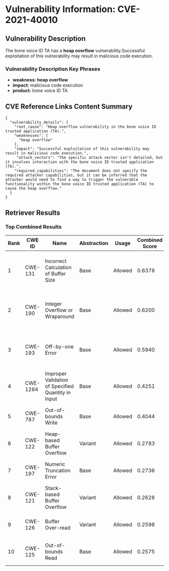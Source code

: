 # Vulnerability Information: CVE-2021-40010

## Vulnerability Description
The bone voice ID TA has a **heap overflow** vulnerability.Successful exploitation of this vulnerability may result in malicious code execution.

### Vulnerability Description Key Phrases
- **weakness:** **heap overflow**
- **impact:** malicious code execution
- **product:** bone voice ID TA

## CVE Reference Links Content Summary
```
{
  "vulnerability_details": {
    "root_cause": "Heap overflow vulnerability in the bone voice ID trusted application (TA).",
    "weaknesses": [
      "Heap overflow"
    ],
    "impact": "Successful exploitation of this vulnerability may result in malicious code execution.",
     "attack_vectors": "The specific attack vector isn't detailed, but it involves interaction with the bone voice ID trusted application (TA).",
    "required_capabilities": "The document does not specify the required attacker capabilities, but it can be inferred that the attacker would need to find a way to trigger the vulnerable functionality within the bone voice ID trusted application (TA) to cause the heap overflow."
  }
}
```

## Retriever Results

### Top Combined Results

| Rank | CWE ID | Name | Abstraction | Usage | Combined Score | Retrievers | Individual Scores |
|------|--------|------|-------------|-------|---------------|------------|-------------------|
| 1 | CWE-131 | Incorrect Calculation of Buffer Size | Base | Allowed | 0.6378 | dense, sparse, graph | dense: 0.459, sparse: 0.156, graph: 0.892 |
| 2 | CWE-190 | Integer Overflow or Wraparound | Base | Allowed | 0.6200 | dense, sparse, graph | dense: 0.453, sparse: 0.132, graph: 0.888 |
| 3 | CWE-193 | Off-by-one Error | Base | Allowed | 0.5940 | dense, sparse, graph | dense: 0.428, sparse: 0.110, graph: 0.887 |
| 4 | CWE-1284 | Improper Validation of Specified Quantity in Input | Base | Allowed | 0.4251 | sparse, graph | sparse: 0.118, graph: 1.000 |
| 5 | CWE-787 | Out-of-bounds Write | Base | Allowed | 0.4044 | sparse, graph | sparse: 0.100, graph: 0.971 |
| 6 | CWE-122 | Heap-based Buffer Overflow | Variant | Allowed | 0.2783 | dense, sparse | dense: 0.447, sparse: 0.136 |
| 7 | CWE-197 | Numeric Truncation Error | Base | Allowed | 0.2736 | dense, sparse | dense: 0.432, sparse: 0.101 |
| 8 | CWE-121 | Stack-based Buffer Overflow | Variant | Allowed | 0.2628 | dense, sparse | dense: 0.454, sparse: 0.100 |
| 9 | CWE-126 | Buffer Over-read | Variant | Allowed | 0.2598 | dense, sparse | dense: 0.442, sparse: 0.106 |
| 10 | CWE-125 | Out-of-bounds Read | Base | Allowed | 0.2575 | sparse, graph | sparse: 0.110, graph: 0.545 |

